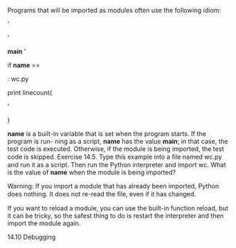 Programs that will be imported as modules often use the following idiom:

’

’

__main__ ’

if __name__ ==

: wc.py

print linecount(

’

)

__name__ is a built-in variable that is set when the program starts. If the program is run- ning as a script, __name__ has the value __main__; in that case, the test code is executed. Otherwise, if the module is being imported, the test code is skipped. Exercise 14.5. Type this example into a ﬁle named wc.py and run it as a script. Then run the Python interpreter and import wc. What is the value of __name__ when the module is being imported?

Warning: If you import a module that has already been imported, Python does nothing. It does not re-read the ﬁle, even if it has changed.

If you want to reload a module, you can use the built-in function reload, but it can be tricky, so the safest thing to do is restart the interpreter and then import the module again.

14.10 Debugging